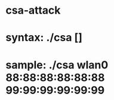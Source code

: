 # csa-attack
# syntax: ./csa <interface> <apMAC> [<StationMac>]
# sample: ./csa wlan0 88:88:88:88:88:88 99:99:99:99:99:99